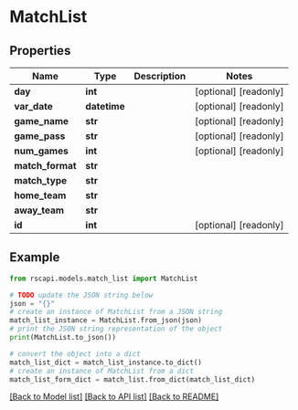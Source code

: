 # MatchList


## Properties

Name | Type | Description | Notes
------------ | ------------- | ------------- | -------------
**day** | **int** |  | [optional] [readonly] 
**var_date** | **datetime** |  | [optional] [readonly] 
**game_name** | **str** |  | [optional] [readonly] 
**game_pass** | **str** |  | [optional] [readonly] 
**num_games** | **int** |  | [optional] [readonly] 
**match_format** | **str** |  | 
**match_type** | **str** |  | 
**home_team** | **str** |  | 
**away_team** | **str** |  | 
**id** | **int** |  | [optional] [readonly] 

## Example

```python
from rscapi.models.match_list import MatchList

# TODO update the JSON string below
json = "{}"
# create an instance of MatchList from a JSON string
match_list_instance = MatchList.from_json(json)
# print the JSON string representation of the object
print(MatchList.to_json())

# convert the object into a dict
match_list_dict = match_list_instance.to_dict()
# create an instance of MatchList from a dict
match_list_form_dict = match_list.from_dict(match_list_dict)
```
[[Back to Model list]](../README.md#documentation-for-models) [[Back to API list]](../README.md#documentation-for-api-endpoints) [[Back to README]](../README.md)


